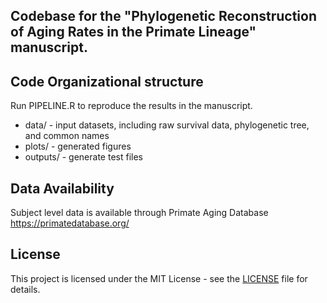 ## Codebase for the "Phylogenetic Reconstruction of Aging Rates in the Primate Lineage" manuscript.

## Code Organizational structure

Run PIPELINE.R to reproduce the results in the manuscript.

- data/ -  input datasets, including raw survival data, phylogenetic tree, and common names
- plots/ - generated figures
- outputs/ - generate test files

## Data Availability
Subject level data is available through Primate Aging Database https://primatedatabase.org/

## License

This project is licensed under the MIT License - see the [LICENSE](LICENSE) file for details.
